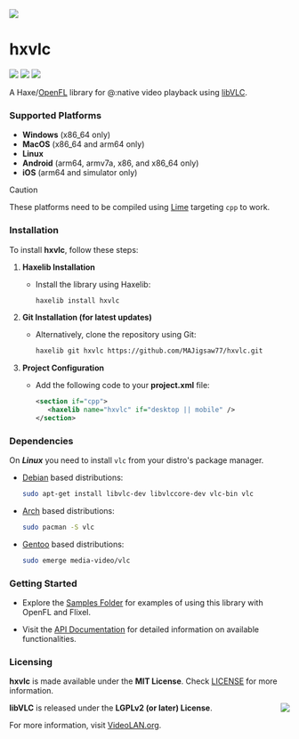 <img src="https://github.com/MAJigsaw77/hxvlc/raw/main/assets/logo.png" align="center" />

# hxvlc

![](https://img.shields.io/github/repo-size/MAJigsaw77/hxvlc) ![](https://badgen.net/github/open-issues/MAJigsaw77/hxvlc) ![](https://badgen.net/badge/license/MIT/green)

A Haxe/[OpenFL](https://www.openfl.org) library for @:native video playback using [libVLC](https://www.videolan.org/vlc/libvlc.html).

### Supported Platforms

- **Windows** (x86_64 only)
- **MacOS** (x86_64 and arm64 only)
- **Linux**
- **Android** (arm64, armv7a, x86, and x86_64 only)
- **iOS** (arm64 and simulator only)

> [!CAUTION]
> These platforms need to be compiled using [Lime](https://lime.openfl.org) targeting `cpp` to work.

### Installation

To install **hxvlc**, follow these steps:

1. **Haxelib Installation**
   - Install the library using Haxelib:
     ```bash
     haxelib install hxvlc
     ```

2. **Git Installation (for latest updates)**
   - Alternatively, clone the repository using Git:
     ```bash
     haxelib git hxvlc https://github.com/MAJigsaw77/hxvlc.git
     ```

3. **Project Configuration**
   - Add the following code to your **project.xml** file:
     ```xml
     <section if="cpp">
     	<haxelib name="hxvlc" if="desktop || mobile" />
     </section>
     ```

### Dependencies

On ***Linux*** you need to install `vlc` from your distro's package manager.

* [Debian](https://debian.org) based distributions:
    ```bash
    sudo apt-get install libvlc-dev libvlccore-dev vlc-bin vlc
  ```
* [Arch](https://archlinux.org) based distributions:
    ```bash
    sudo pacman -S vlc
    ```
* [Gentoo](https://gentoo.org) based distributions:
    ```bash
    sudo emerge media-video/vlc
    ```

### Getting Started

- Explore the [Samples Folder](samples/) for examples of using this library with OpenFL and Flixel.

- Visit the [API Documentation](https://majigsaw77.github.io/hxvlc) for detailed information on available functionalities.

### Licensing

**hxvlc** is made available under the **MIT License**. Check [LICENSE](./LICENSE) for more information.

<a href="https://www.videolan.org/vlc/libvlc.html">
    <img src="https://images.videolan.org/images/goodies/Cone-Video-small.png" align="right" />
</a>

**libVLC** is released under the **LGPLv2 (or later) License**.

For more information, visit [VideoLAN.org](https://videolan.org/legal.html).
